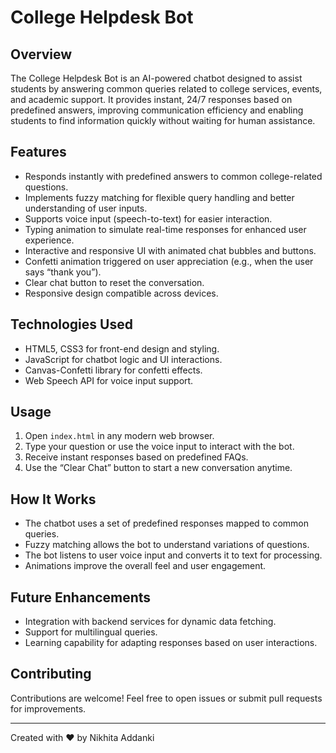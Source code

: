 # College Helpdesk Bot

## Overview
The College Helpdesk Bot is an AI-powered chatbot designed to assist students by answering common queries related to college services, events, and academic support. It provides instant, 24/7 responses based on predefined answers, improving communication efficiency and enabling students to find information quickly without waiting for human assistance.

## Features
- Responds instantly with predefined answers to common college-related questions.
- Implements fuzzy matching for flexible query handling and better understanding of user inputs.
- Supports voice input (speech-to-text) for easier interaction.
- Typing animation to simulate real-time responses for enhanced user experience.
- Interactive and responsive UI with animated chat bubbles and buttons.
- Confetti animation triggered on user appreciation (e.g., when the user says “thank you”).
- Clear chat button to reset the conversation.
- Responsive design compatible across devices.

## Technologies Used
- HTML5, CSS3 for front-end design and styling.
- JavaScript for chatbot logic and UI interactions.
- Canvas-Confetti library for confetti effects.
- Web Speech API for voice input support.

## Usage
1. Open `index.html` in any modern web browser.
2. Type your question or use the voice input to interact with the bot.
3. Receive instant responses based on predefined FAQs.
4. Use the “Clear Chat” button to start a new conversation anytime.

## How It Works
- The chatbot uses a set of predefined responses mapped to common queries.
- Fuzzy matching allows the bot to understand variations of questions.
- The bot listens to user voice input and converts it to text for processing.
- Animations improve the overall feel and user engagement.

## Future Enhancements
- Integration with backend services for dynamic data fetching.
- Support for multilingual queries.
- Learning capability for adapting responses based on user interactions.

## Contributing
Contributions are welcome! Feel free to open issues or submit pull requests for improvements.


---

Created with ❤️ by Nikhita Addanki

